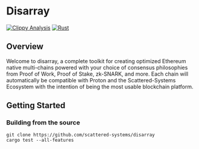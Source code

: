 # Disarray

[![Clippy Analysis](https://github.com/scattered-systems/disarray/actions/workflows/rust-clippy.yml/badge.svg)](https://github.com/scattered-systems/disarray/actions/workflows/rust-clippy.yml)
[![Rust](https://github.com/scattered-systems/disarray/actions/workflows/rust.yml/badge.svg)](https://github.com/scattered-systems/disarray/actions/workflows/rust.yml)

## Overview

Welcome to disarray, a complete toolkit for creating optimized Ethereum native multi-chains powered with your choice of
consensus philosophies from Proof of Work, Proof of Stake, zk-SNARK, and more. Each chain will automatically be
compatible with Proton and the Scattered-Systems Ecosystem with the intention of being the most usable blockchain
platform.

## Getting Started

### Building from the source

    git clone https://github.com/scattered-systems/disarray
    cargo test --all-features
